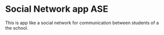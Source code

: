 # Social Network app ASE
This is app like a social network for communication between students of a the school.

